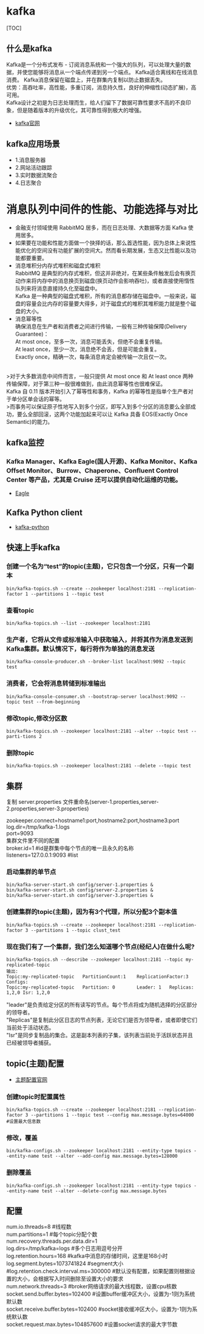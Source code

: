 # kafka
[TOC]
## 什么是kafka
Kafka是一个分布式发布 - 订阅消息系统和一个强大的队列，可以处理大量的数据，并使您能够将消息从一个端点传递到另一个端点。 Kafka适合离线和在线消息消费。 Kafka消息保留在磁盘上，并在群集内复制以防止数据丢失。<br>
优势：高吞吐率，高性能，多重订阅，消息持久性，良好的伸缩性(动态扩展)，高可用。<br>
Kafka设计之初是为日志处理而生，给人们留下了数据可靠性要求不高的不良印象，但是随着版本的升级优化，其可靠性得到极大的增强。<br>
- [kafka官网](http://kafka.apache.org/documentation/)

## kafka应用场景
- 1.消息服务器
- 2.网站活动跟踪
- 3.实时数据流聚合
- 4.日志聚合

# 消息队列中间件的性能、功能选择与对比
- 金融支付领域使用 RabbitMQ 居多，而在日志处理、大数据等方面 Kafka 使用居多。
- 如果要在功能和性能方面做一个抉择的话，那么首选性能，因为总体上来说性能优化的空间没有功能扩展的空间大。然而看长期发展，生态又比性能以及功能都要重要。
- 消息堆积分内存式堆积和磁盘式堆积<br>
RabbitMQ 是典型的内存式堆积，但这并非绝对，在某些条件触发后会有换页动作来将内存中的消息换页到磁盘(换页动作会影响吞吐)，或者直接使用惰性队列来将消息直接持久化至磁盘中。<br>
Kafka 是一种典型的磁盘式堆积，所有的消息都存储在磁盘中。一般来说，磁盘的容量会比内存的容量要大得多，对于磁盘式的堆积其堆积能力就是整个磁盘的大小。<br>
- 消息幂等性<br>
确保消息在生产者和消费者之间进行传输，一般有三种传输保障(Delivery Guarantee)：<br>
At most once，至多一次，消息可能丢失，但绝不会重复传输。<br>
At least once，至少一次，消息绝不会丢，但是可能会重复。<br>
Exactly once，精确一次，每条消息肯定会被传输一次且仅一次。<br>
<br>
>对于大多数消息中间件而言，一般只提供 At most once 和 At least once 两种传输保障，对于第三种一般很难做到，由此消息幂等性也很难保证。<br>
Kafka 自 0.11 版本开始引入了幂等性和事务，Kafka 的幂等性是指单个生产者对于单分区单会话的幂等。<br>
>而事务可以保证原子性地写入到多个分区，即写入到多个分区的消息要么全部成功，要么全部回滚，这两个功能加起来可以让 Kafka 具备 EOS(Exactly Once Semantic)的能力。<br>

## kafka监控
### Kafka Manager、Kafka Eagle(国人开源)、Kafka Monitor、Kafka Offset Monitor、Burrow、Chaperone、Confluent Control Center 等产品，尤其是 Cruise 还可以提供自动化运维的功能。
- [Eagle](http://www.cnblogs.com/smartloli/p/5829395.html)

## Kafka Python client
- [kafka-python](https://github.com/dpkp/kafka-python)

## 快速上手kafka
### 创建一个名为“test”的topic(主题)，它只包含一个分区，只有一个副本
    bin/kafka-topics.sh --create --zookeeper localhost:2181 --replication-factor 1 --partitions 1 --topic test

### 查看topic
    bin/kafka-topics.sh --list --zookeeper localhost:2181

### 生产者，它将从文件或标准输入中获取输入，并将其作为消息发送到Kafka集群。默认情况下，每行将作为单独的消息发送
    bin/kafka-console-producer.sh --broker-list localhost:9092 --topic test

### 消费者，它会将消息转储到标准输出
    bin/kafka-console-consumer.sh --bootstrap-server localhost:9092 --topic test --from-beginning

### 修改topic,修改分区数
    bin/kafka-topics.sh --zookeeper localhost:2181 --alter --topic test --parti-tions 2

### 删除topic
    bin/kafka-topics.sh --zookeeper localhost:2181 --delete --topic test

## 集群
复制 server.properties 文件重命名(server-1.properties,server-2.properties,server-3.properties)<br>

zookeeper.connect=hostname1:port,hostname2:port,hostname3:port<br>
log.dir=/tmp/kafka-1.logs<br>
port=9093<br>
集群文件里不同的配置<br>
broker.id=1  #id是群集中每个节点的唯一且永久的名称<br>
listeners=127.0.0.1:9093  #list<br>

### 启动集群的单节点
    bin/kafka-server-start.sh config/server-1.properties &
    bin/kafka-server-start.sh config/server-2.properties &
    bin/kafka-server-start.sh config/server-3.properties &

### 创建集群的topic(主题)，因为有3个代理，所以分配3个副本值
    bin/kafka-topics.sh --create --zookeeper localhost:2181 --replication-factor 3 --partitions 1 --topic clust_test

### 现在我们有了一个集群，我们怎么知道哪个节点(经纪人)在做什么呢?
    bin/kafka-topics.sh --describe --zookeeper localhost:2181 --topic my-replicated-topic
    输出:
    Topic:my-replicated-topic   PartitionCount:1    ReplicationFactor:3 Configs:
    Topic:my-replicated-topic   Partition: 0        Leader: 1   Replicas: 1,2,0 Isr: 1,2,0

"leader"是负责给定分区的所有读写的节点。每个节点将成为随机选择的分区部分的领导者。<br>
"Replicas"是复制此分区日志的节点列表，无论它们是否为领导者，或者即使它们当前处于活动状态。<br>
"Isr"是同步复制品的集合。这是副本列表的子集，该列表当前处于活跃状态并且已经被领导者捕获。<br>

## topic(主题)配置
- [主题配置官网](http://kafka.apache.org/documentation/#topicconfigs)
### 创建topic时配置属性
    bin/kafka-topics.sh --create --zookeeper localhost:2181 --replication-factor 3 --partitions 1 --topic test --config max.message.bytes=64000 #设置最大信息数
### 修改，覆盖
    bin/kafka-configs.sh --zookeeper localhost:2181 --entity-type topics --entity-name test --alter --add-config max.message.bytes=128000
### 删除覆盖
    bin/kafka-configs.sh --zookeeper localhost:2181 --entity-type topics --entity-name test --alter --delete-config max.message.bytes

## 配置
num.io.threads=8                        #线程数<br>
num.partitions=1                        #每个topic分配个数<br>
num.recovery.threads.per.data.dir=1<br>
log.dirs=/tmp/kafka=logs                #多个日志用逗号分开<br>
log.retention.hours=168                 #kafka中消息的存储时间，这里是168小时<br>
log.segment.bytes=1073741824            #segment大小<br>
#log.retention.check.interval.ms=300000 #默认没有配置，如果配置则根据设置的大小，会根据写入时间删除至设置大小的要求<br>
num.network.threads=3                   #broker网络请求的最大线程数，设置cpu核数<br>
socket.send.buffer.bytes=102400         #设置buffer缓冲区大小，设置为-1则为系统默认数<br>
socket.receive.buffer.bytes=102400      #socket接收缓冲区大小，设置为-1则为系统默认数<br>
socket.request.max.bytes=104857600      #设置socket请求的最大字节数<br>
